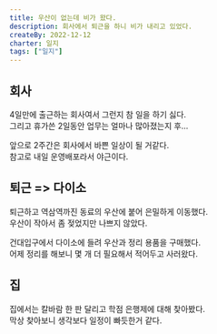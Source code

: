 ```yaml
---
title: 우산이 없는데 비가 왔다.
description: 회사에서 퇴근을 하니 비가 내리고 있었다.
createBy: 2022-12-12
charter: 일지
tags: ["일지"]
---
```


## 회사

4일만에 출근하는 회사여서 그런지 참 일을 하기 싫다.  
그리고 휴가쓴 2일동안 업무는 얼마나 많아졌는지 후...

앞으로 2주간은 회사에서 바쁜 일상이 될 거같다.  
참고로 내일 운영배포라서 야근이다.

## 퇴근 => 다이소

퇴근하고 역삼역까진 동료의 우산에 붙어 은밀하게 이동했다.  
우산이 작아서 좀 젖었지만 나쁘지 않았다.

건대입구에서 다이소에 들려 우산과 정리 용품을 구매했다.  
어제 정리를 해보니 몇 개 더 필요해서 적어두고 사러왔다.

## 집

집에서는 칼바람 한 판 달리고 학점 은행제에 대해 찾아봤다.  
막상 찾아보니 생각보다 일정이 빠듯한거 같다.
